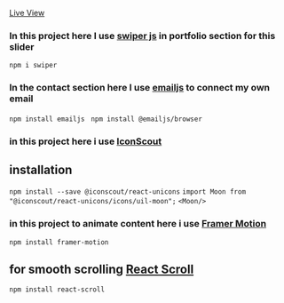[Live View](https://comforting-sunshine-cd7975.netlify.app)

### In this project here I use [swiper js](https://swiperjs.com/react) in portfolio section for this slider

`npm i swiper `

### In the contact section here I use [emailjs](https://www.emailjs.com/) to connect my own email

`npm install emailjs `
`npm install @emailjs/browser `

### in this project here i use [IconScout](https://iconscout.com/free-icons?gclid=Cj0KCQiAw8OeBhCeARIsAGxWtUxM5s-sxQTgKF0dE68HTkk4gTvyHW1GLhVrYfOQJCID7L9P4rQtbIkaAq_QEALw_wcB)

## installation

`npm install --save @iconscout/react-unicons`
`import Moon from "@iconscout/react-unicons/icons/uil-moon";`
`<Moon/>`

### in this project to animate content here i use [Framer Motion](https://www.framer.com/motion/introduction/)

`npm install framer-motion`

## for smooth scrolling [React Scroll](https://github.com/fisshy/react-scroll)

`npm install react-scroll`
